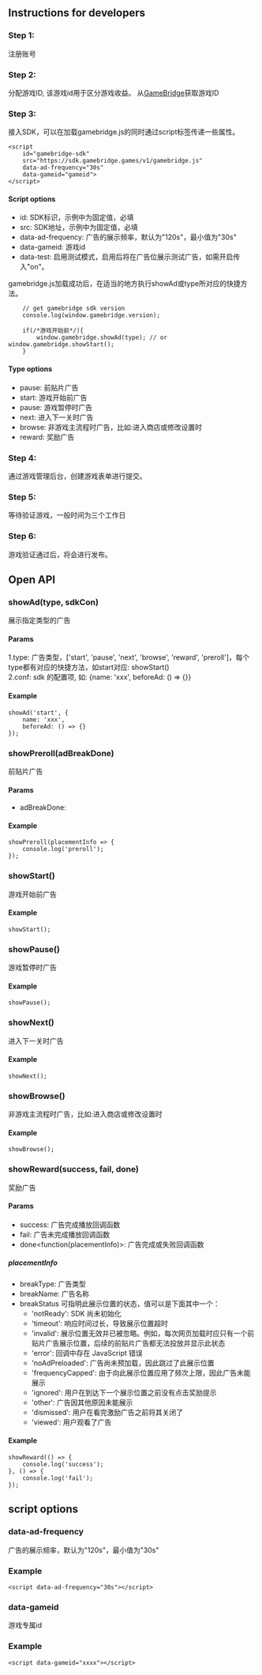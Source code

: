 
## Instructions for developers
### Step 1:
注册账号

### Step 2:
分配游戏ID, 该游戏id用于区分游戏收益。
从[GameBridge](https://manager.gamebridge.games/)获取游戏ID

### Step 3:
接入SDK，可以在加载gamebridge.js的同时通过script标签传递一些属性。
```
<script 
    id="gamebridge-sdk"
    src="https://sdk.gamebridge.games/v1/gamebridge.js" 
    data-ad-frequency="30s" 
    data-gameid="gameid">
</script>
```
#### Script options
- id: SDK标识，示例中为固定值，必填
- src: SDK地址，示例中为固定值，必填
- data-ad-frequency: 广告的展示频率，默认为"120s"，最小值为"30s"
- data-gameid: 游戏id
- data-test: 启用测试模式，启用后将在广告位展示测试广告，如需开启传入"on"。

gamebridge.js加载成功后，在适当的地方执行showAd或type所对应的快捷方法。
```
    // get gamebridge sdk version
    console.log(window.gamebridge.version);

    if(/*游戏开始前*/){
        window.gamebridge.showAd(type); // or window.gamebridge.showStart();
    }
```
#### Type options
- pause: 前贴片广告
- start: 游戏开始前广告
- pause: 游戏暂停时广告
- next: 进入下一关时广告
- browse: 非游戏主流程时广告，比如:进入商店或修改设置时
- reward: 奖励广告

### Step 4:
通过游戏管理后台，创建游戏表单进行提交。

### Step 5:
等待验证游戏，一般时间为三个工作日

### Step 6:
游戏验证通过后，将会进行发布。


## Open API
### showAd(type, sdkCon)
展示指定类型的广告
#### Params
1.type<string>: 广告类型，['start', 'pause', 'next', 'browse', 'reward', 'preroll']，每个type都有对应的快捷方法，如start对应: showStart()  
2.conf<object>: sdk 的配置项, 如: {name: 'xxx', beforeAd: () => {}}  
  
#### Example
```
showAd('start', {
    name: 'xxx',
    beforeAd: () => {}
});
```

### showPreroll(adBreakDone)
前贴片广告
#### Params
- adBreakDone<function>: 
#### Example
```
showPreroll(placementInfo => {
    console.log('preroll');
});
```

### showStart()
游戏开始前广告
#### Example
```
showStart();
```

### showPause()
游戏暂停时广告
#### Example
```
showPause();
```

### showNext()
进入下一关时广告
#### Example
```
showNext();
```

### showBrowse()
非游戏主流程时广告，比如:进入商店或修改设置时
#### Example
```
showBrowse();
```

### showReward(success, fail, done)
奖励广告
#### Params
- success<function>: 广告完成播放回调函数
- fail<function>: 广告未完成播放回调函数
- done<function(placementInfo)>: 广告完成或失败回调函数

##### placementInfo
- breakType: 广告类型
- breakName: 广告名称
- breakStatus 可指明此展示位置的状态，值可以是下面其中一个：
    - 'notReady': SDK 尚未初始化
    - 'timeout': 响应时间过长，导致展示位置超时
    - 'invalid': 展示位置无效并已被忽略。例如，每次网页加载时应只有一个前贴片广告展示位置，后续的前贴片广告都无法投放并显示此状态
    - 'error': 回调中存在 JavaScript 错误
    - 'noAdPreloaded': 广告尚未预加载，因此跳过了此展示位置
    - 'frequencyCapped': 由于向此展示位置应用了频次上限，因此广告未能展示
    - 'ignored': 用户在到达下一个展示位置之前没有点击奖励提示
    - 'other': 广告因其他原因未能展示
    - 'dismissed': 用户在看完激励广告之前将其关闭了
    - 'viewed': 用户观看了广告
#### Example
```
showReward(() => {
    console.log('success');
}, () => {
    console.log('fail');
});
```

## script options
### data-ad-frequency
广告的展示频率，默认为"120s"，最小值为"30s"
### Example
```
<script data-ad-frequency="30s"></script>
```

### data-gameid
游戏专属id
### Example
```
<script data-gameid="xxxx"></script>
```
  
